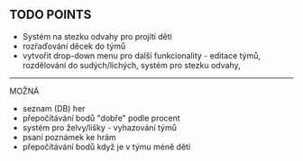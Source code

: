 ## TODO POINTS


- Systém na stezku odvahy pro projítí dětí 
- rozřaďování děcek do týmů
- vytvořit drop-down menu pro další funkcionality - editace týmů, rozdělování do sudých/lichých, systém pro stezku odvahy, 
---

MOŽNÁ
- seznam (DB) her
- přepočítávání bodů "dobře" podle procent
- systém pro želvy/lišky - vyhazování týmů
- psaní poznámek ke hrám
- přepočítávání bodů když je v týmu méně dětí